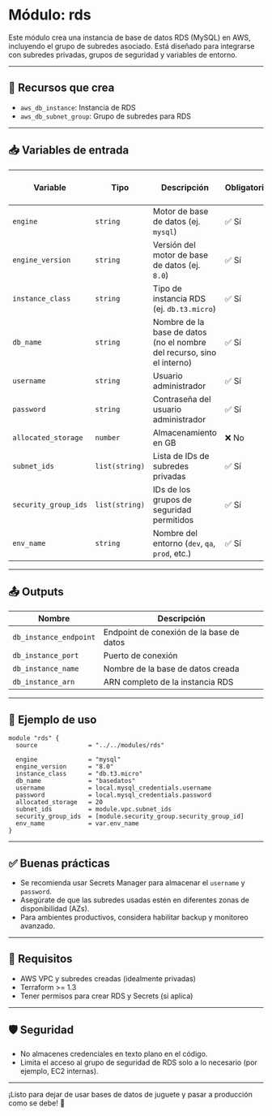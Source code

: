 # Módulo: rds

Este módulo crea una instancia de base de datos RDS (MySQL) en AWS, incluyendo el grupo de subredes asociado. Está diseñado para integrarse con subredes privadas, grupos de seguridad y variables de entorno.

---

## 🚀 Recursos que crea

* `aws_db_instance`: Instancia de RDS
* `aws_db_subnet_group`: Grupo de subredes para RDS

---

## 📥 Variables de entrada

| Variable             | Tipo           | Descripción                                                            | Obligatoria | Valor por defecto |
| -------------------- | -------------- | ---------------------------------------------------------------------- | ----------- | ----------------- |
| `engine`             | `string`       | Motor de base de datos (ej. `mysql`)                                   | ✅ Sí        | N/A               |
| `engine_version`     | `string`       | Versión del motor de base de datos (ej. `8.0`)                         | ✅ Sí        | N/A               |
| `instance_class`     | `string`       | Tipo de instancia RDS (ej. `db.t3.micro`)                              | ✅ Sí        | N/A               |
| `db_name`            | `string`       | Nombre de la base de datos (no el nombre del recurso, sino el interno) | ✅ Sí        | N/A               |
| `username`           | `string`       | Usuario administrador                                                  | ✅ Sí        | N/A               |
| `password`           | `string`       | Contraseña del usuario administrador                                   | ✅ Sí        | N/A               |
| `allocated_storage`  | `number`       | Almacenamiento en GB                                                   | ❌ No        | `20`              |
| `subnet_ids`         | `list(string)` | Lista de IDs de subredes privadas                                      | ✅ Sí        | N/A               |
| `security_group_ids` | `list(string)` | IDs de los grupos de seguridad permitidos                              | ✅ Sí        | N/A               |
| `env_name`           | `string`       | Nombre del entorno (`dev`, `qa`, `prod`, etc.)                         | ✅ Sí        | N/A               |

---

## 📤 Outputs

| Nombre                 | Descripción                              |
| ---------------------- | ---------------------------------------- |
| `db_instance_endpoint` | Endpoint de conexión de la base de datos |
| `db_instance_port`     | Puerto de conexión                       |
| `db_instance_name`     | Nombre de la base de datos creada        |
| `db_instance_arn`      | ARN completo de la instancia RDS         |

---

## 🧪 Ejemplo de uso

```hcl
module "rds" {
  source              = "../../modules/rds"

  engine              = "mysql"
  engine_version      = "8.0"
  instance_class      = "db.t3.micro"
  db_name             = "basedatos"
  username            = local.mysql_credentials.username
  password            = local.mysql_credentials.password
  allocated_storage   = 20
  subnet_ids          = module.vpc.subnet_ids
  security_group_ids  = [module.security_group.security_group_id]
  env_name            = var.env_name
}
```

---

## ✅ Buenas prácticas

* Se recomienda usar Secrets Manager para almacenar el `username` y `password`.
* Asegúrate de que las subredes usadas estén en diferentes zonas de disponibilidad (AZs).
* Para ambientes productivos, considera habilitar backup y monitoreo avanzado.

---

## 📌 Requisitos

* AWS VPC y subredes creadas (idealmente privadas)
* Terraform >= 1.3
* Tener permisos para crear RDS y Secrets (si aplica)

---

## 🛡️ Seguridad

* No almacenes credenciales en texto plano en el código.
* Limita el acceso al grupo de seguridad de RDS solo a lo necesario (por ejemplo, EC2 internas).

---

¡Listo para dejar de usar bases de datos de juguete y pasar a producción como se debe! 🎯

